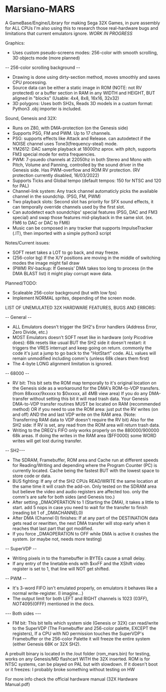 # Marsiano-MARS
A GameBase/Engine/Library for making Sega 32X Games, in pure assembly for ALL CPUs
I'm also using this to research those real-hardware bugs and limitations that current emulators ignore.
*WORK IN PROGRESS*

Graphics:
- Uses custom pseudo-screens modes: 256-color with smooth scrolling, 3D objects mode (more planned)

-- 256-color scrolling background --
- Drawing is done using dirty-section method, moves smoothly and saves CPU processing.
- Source data can be either a static image in ROM (NOTE: not RV protected) or a buffer section in RAM in any WIDTH and HEIGHT, BUT aligned in "blocks" (Usable: 4x4, 8x8, 16x16, 32x32)
- 3D polygons: Uses both SH2s, Reads 3D models in a custom format: Python3 .obj importer is included.

Sound, Genesis and 32X:
- Runs on Z80, with DMA-protection (on the Genesis side)
- Supports PSG, FM and PWM. Up to 17 channels.
- PSG: supports effects like Attack and Release. can autodetect if the NOISE channel uses Tone3(frequency-steal) mode.
- YM2612: DAC sample playback at 18000hz aprox. with pitch, supports FM3 special mode for extra frequencies.
- PWM: 7-psuedo channels at 22050hz in both Stereo and Mono with Pitch, Volume and Panning, controlled by the sound driver in the Genesis side. Has PWM-overflow and ROM RV protection. (RV protection currently disabled, 16/03/2022)
- Supports Ticks and Global tempo (default tempos: 150 for NTSC and 120 for PAL)
- Channel-link system: Any track channel automaticly picks the available channel in the soundchip. (PSG, FM, PWM)
- Two playback slots: Second slot has priority for SFX sound effects, it can temporally override channels used by the first slot.
- Can autodetect each soundchips' special features (PSG, DAC and FM3 special) and swap those features mid-playback in the same slot. (ex. FM6 to DAC or DAC to FM6)
- Music can be composed in any tracker that supports ImpulseTracker (.IT), then imported with a simple python3 script

Notes/Current issues:
- SOFT reset takes a LOT to go back, and may freeze.
- (256-color bg) If the X/Y positions are moving in the middle of switching modes the image might fail draw
- (PWM) RV-backup: If Genesis' DMA takes too long to process (in the DMA BLAST list) it might play corrupt wave data.

Planned/TODO:
- Scaleable 256-color background (but with low fps)
- Implement NORMAL sprites, depending of the screen mode.

LIST OF UNEMULATED 32X HARDWARE FEATURES, BUGS AND ERRORS:

-- General --
- ALL Emulators doesn't trigger the SH2's Error handlers (Address Error, Zero Divide, etc.)
- MOST Emulators doesn't SOFT reset like in hardware (only Picodrive does): 68k resets like usual BUT the SH2 side it doesn't restart: it triggers the VRES interrupt and keep going on return. commonly the code it's just a jump to go back to the "HotStart" code. ALL values will remain unmodified including comm's (unless 68k clears them first)
- The 4-byte LONG alignment limitation is ignored.

-- 68000 --
- RV bit: This bit sets the ROM map temporally to it's original location on the Genesis side as a workaround for the DMA's ROM-to-VDP transfers. (from $88xxxx/$9xxxxx to $0xxxxx, all 4MB view area) If you do any DMA-transfer without setting this bit it will read trash data. Your Genesis DMA-to-VDP transfer routines MUST be located on RAM (recommended method) OR if you need to use the ROM area: just put the RV writes (on and off) AND the and last VDP write on the RAM area. (Note: Transferring RAM data to VDP doesn't require the RV bit) Also for the SH2 side: If RV is set, any read from the ROM area will return trash data.
- Writing to the DREQ's FIFO only works properly on the $880000/$900000 68k areas. If doing the writes in the RAM area ($FF0000) some WORD writes will get lost during transfer.

-- SH2---
- The SDRAM, Framebuffer, ROM area and Cache run at different speeds for Reading/Writing and depending where the Program Counter (PC) is currently located. Cache being the fastest BUT with the lowest space to store code or data.
- BUS fighting: If any of the SH2 CPUs READ/WRITE the same location at the same time it will crash the add-on. Only tested on the SDRAM area but believe the video and audio registers are affected too. only the comm's are safe for both sides (and Genesis too.)
- After setting _DMAOPERATION to 1 (Starting the DMA), it takes a little to start. add 5 nops in case you need to wait for the transfer to finish (reading bit 1 of _DMACHANNEL0)
- After DMA (Channel 0) finishes: If at any part of the DESTINATION data gets read or rewritten, the next DMA transfer will stop early when it reaches that last part that got modified.
- If you force _DMAOPERATION to OFF while DMA is active it crashes the system. (or maybe not, needs more testing)

-- SuperVDP --
- Writing pixels in to the framebuffer in BYTEs cause a small delay.
- If any entry of the linetable ends with $xxFF and the XShift video register is set to 1, that line will NOT get shifted.

-- PWM --
- It's 3-word FIFO isn't emulated properly, on emulators it behaves like a normal write-register. (I imagine...)
- The output limit for both LEFT and RIGHT channels is 1023 ($03FF), NOT 4095 ($0FFF) mentioned in the docs.

--- Both sides ---
- FM bit: This bit tells which system side (Genesis or 32X) can read/write to the SuperVDP (The Framebuffer and 256-color palette, EXCEPT the registers), If a CPU with NO permission touches the SuperVDP's Framebuffer or the 256-color Palette it will freeze the entire system (either Genesis 68K or 32X SH2).

A prebuilt binary is located in the /out folder (rom_mars.bin) for testing, works on any Genesis/MD flashcart WITH the 32X inserted. ROM is for NTSC systems, can be played on PAL but with slowdown.
If it doesn't boot or it freezes: I probably broke something without testing on HW

For more info check the official hardware manual (32X Hardware Manual.pdf)
